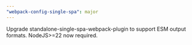 ```yaml
---
"webpack-config-single-spa": major
---
```


Upgrade standalone-single-spa-webpack-plugin to support ESM output formats. NodeJS>=22 now required.
